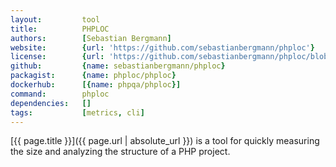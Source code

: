 ```yaml
---
layout:         tool
title:          PHPLOC
authors:        [Sebastian Bergmann]
website:        {url: 'https://github.com/sebastianbergmann/phploc'}
license:        {url: 'https://github.com/sebastianbergmann/phploc/blob/master/LICENSE', label: 'BSD 3-clause "New" or "Revised" License'}
github:         {name: sebastianbergmann/phploc}
packagist:      {name: phploc/phploc}               
dockerhub:      [{name: phpqa/phploc}]     
command:        phploc
dependencies:   []
tags:           [metrics, cli] 
---
```


[{{ page.title }}]({{ page.url | absolute_url }}) is a tool for quickly measuring the size and analyzing the structure of a PHP project.

<!--more--> 
